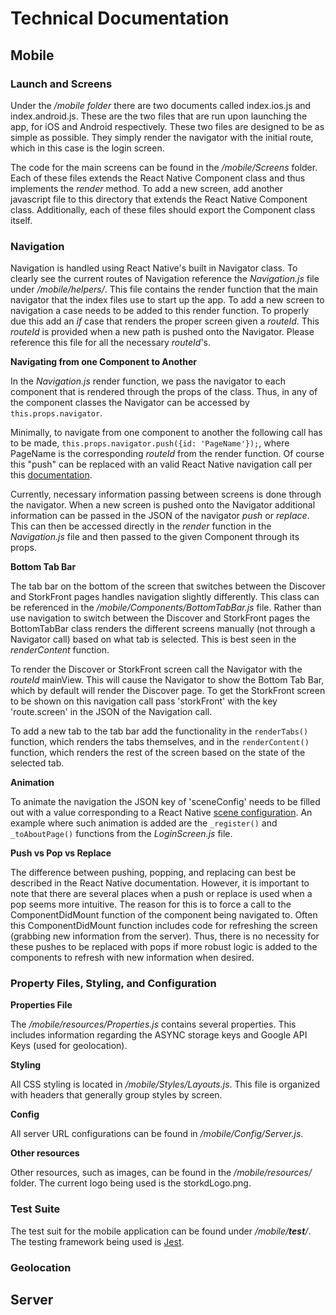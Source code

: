 # Technical Documentation

## Mobile

### Launch and Screens

Under the */mobile folder* there are two documents called index.ios.js and index.android.js.  These are the two files that are run upon launching the app, for iOS and Android respectively.  These two files are designed to be as simple as possible.  They simply render the navigator with the initial route, which in this case is the login screen.

The code for the main screens can be found in the */mobile/Screens* folder.  Each of these files extends the React Native Component class and thus implements the *render* method. To add a new screen, add another javascript file to this directory that extends the React Native Component class.  Additionally, each of these files should export the Component class itself.  

### Navigation

Navigation is handled using React Native's built in Navigator class.  To clearly see the current routes of Navigation reference the *Navigation.js* file under */mobile/helpers/*.  This file contains the render function that the main navigator that the index files use to start up the app.  To add a new screen to navigation a case needs to be added to this render function.  To properly due this add an *if* case that renders the proper screen given a *routeId*.  This *routeId* is provided when a new path is pushed onto the Navigator.  Please reference this file for all the necessary *routeId*'s.

**Navigating from one Component to Another**

In the *Navigation.js* render function, we pass the navigator to each component that is rendered through the props of the class.  Thus, in any of the component classes the Navigator can be accessed by `this.props.navigator`.

Minimally, to navigate from one component to another the following call has to be made, `this.props.navigator.push({id: 'PageName'});`, where PageName is the corresponding *routeId* from the render function.  Of course this "push" can be replaced with an valid React Native navigation call per this [documentation](https://facebook.github.io/react-native/docs/navigator.html).

Currently, necessary information passing between screens is done through the navigator.  When a new screen is pushed onto the Navigator additional information can be passed in the JSON of the navigator *push* or *replace*.  This can then be accessed directly in the *render* function in the *Navigation.js* file and then passed to the given Component through its props.  

**Bottom Tab Bar**

The tab bar on the bottom of the screen that switches between the Discover and StorkFront pages handles navigation slightly differently.  This class can be referenced in the */mobile/Components/BottomTabBar.js* file.  Rather than use navigation to switch between the Discover and StorkFront pages the BottomTabBar class renders the different screens manually (not through a Navigator call) based on what tab is selected.  This is best seen in the *renderContent* function.  

To render the Discover or StorkFront screen call the Navigator with the *routeId* mainView.  This will cause the Navigator to show the Bottom Tab Bar, which by default will render the Discover page.  To get the StorkFront screen to be shown on this navigation call pass 'storkFront' with the key 'route.screen' in the JSON of the Navigation call.

To add a new tab to the tab bar add the functionality in the `renderTabs()` function, which renders the tabs themselves, and in the `renderContent()` function, which renders the rest of the screen based on the state of the selected tab.

**Animation**

To animate the navigation the JSON key of 'sceneConfig' needs to be filled out with a value corresponding to a React Native [scene configuration](https://facebook.github.io/react-native/docs/navigator.html).  An example where such animation is added are the `_register()` and `_toAboutPage()` functions from the *LoginScreen.js* file.

**Push vs Pop vs Replace**

The difference between pushing, popping, and replacing can best be described in the React Native documentation. However, it is important to note that there are several places when a push or replace is used when a pop seems more intuitive.  The reason for this is to force a call to the ComponentDidMount function of the component being navigated to.  Often this ComponentDidMount function includes code for refreshing the screen (grabbing new information from the server).  Thus, there is no necessity for these pushes to be replaced with pops if more robust logic is added to the components to refresh with new information when desired.

### Property Files, Styling, and Configuration

**Properties File**

The */mobile/resources/Properties.js* contains several properties.  This includes information regarding the ASYNC storage keys and Google API Keys (used for geolocation).

**Styling**

All CSS styling is located in */mobile/Styles/Layouts.js*.  This file is organized with headers that generally group styles by screen.

**Config**

All server URL configurations can be found in */mobile/Config/Server.js*.

**Other resources**

Other resources, such as images, can be found in the */mobile/resources/* folder. The current logo being used is the storkdLogo.png.

### Test Suite

The test suit for the mobile application can be found under  */mobile/__test__/*.  The testing framework being used is [Jest](https://facebook.github.io/jest/docs/tutorial-react-native.html).

### Geolocation

## Server
